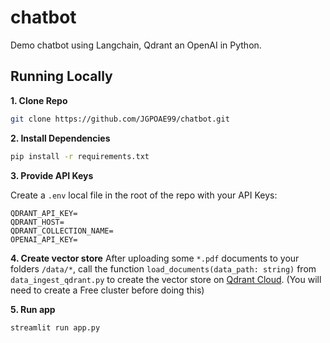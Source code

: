 # chatbot
Demo chatbot using Langchain, Qdrant an OpenAI in Python.


## Running Locally

**1. Clone Repo**

```bash
git clone https://github.com/JGPOAE99/chatbot.git
```

**2. Install Dependencies**

```bash
pip install -r requirements.txt
```

**3. Provide API Keys**

Create a `.env` local file in the root of the repo with your API Keys:

```
QDRANT_API_KEY=
QDRANT_HOST=
QDRANT_COLLECTION_NAME=
OPENAI_API_KEY=
```

**4. Create vector store**
After uploading some `*.pdf` documents to your folders `/data/*`, call the function `load_documents(data_path: string)` from `data_ingest_qdrant.py` to create the vector store on [Qdrant Cloud](https://qdrant.tech/). (You will need to create a Free cluster before doing this)


**5. Run app**
```bash
streamlit run app.py
```
